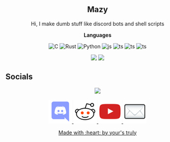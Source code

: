 <h2 align="center"><strong>Mazy</strong></h2>
<p align="center">
Hi, I make dumb stuff like discord bots and shell scripts
</p>
<p align="center">
 <strong>Languages</strong>
</p>
<p align="center">
 <img alt="C" src="https://img.shields.io/badge/c-%23000000.svg?&style=for-the-badge&logo=c"/>
 <img alt="Rust" src="https://img.shields.io/badge/rust-%23000000.svg?&style=for-the-badge&logo=rust"/>
 <img alt="Python" src="https://img.shields.io/badge/python-%23000000.svg?&style=for-the-badge&logo=python"/>
 <img alt="js" src="https://img.shields.io/badge/js-%23000000.svg?&style=for-the-badge&logo=javascript"/>
 <img alt="ts" src="https://img.shields.io/badge/ts-%23000000.svg?&style=for-the-badge&logo=typescript"/>
 <img alt="ts" src="https://img.shields.io/badge/lua-%23000000.svg?&style=for-the-badge&logo=lua"/>
 <img alt="ts" src="https://img.shields.io/badge/go-%23000000.svg?&style=for-the-badge&logo=go"/>
</p>
<p align="center">
 <img src="https://github-readme-stats.vercel.app/api?username=mazylol&show_icons=true&theme=nord"/>
 <img src="https://github-readme-streak-stats.herokuapp.com/?user=mazylol&theme=nord"/>
</p>
<h2>Socials</h2>
<p align="center" margin="30px">
 <span><img src="https://discord.c99.nl/widget/theme-1/489959482860896260.png"></span>
</p>
<p align="center" margin="30px">
 <span>
  <a href="https://discord.gg/CHaNsbC"><img src="images/discord.png">
 </span>
 <span>
  <a href="https://reddit.com/r/mazy"><img src="images/reddit.png">
 </span>
 <span>
  <a href="https://www.youtube.com/channel/UCTU12OQOJq55jgqM88P8q0w"><img src="images/youtube.png">
 </span>
 <span>
 <a href="mailto:mazylol@cock.li"><img src="images/mail.png">
 </span>
</p>
<p align="center" margin="30px">
 <a href="https://www.youtube.com/watch?v=dQw4w9WgXcQ">Made with :heart: by your's truly</a>
</p>
